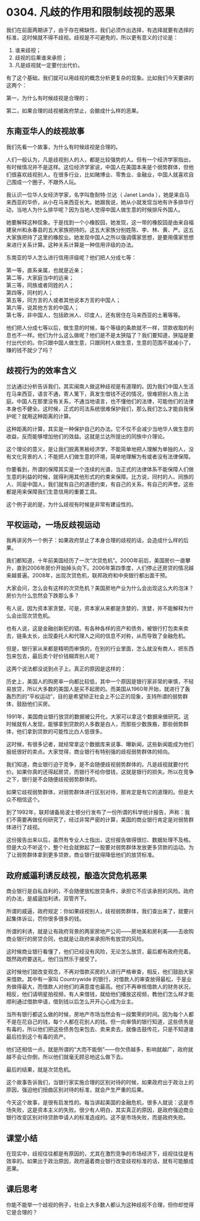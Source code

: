 # 0304. 凡歧的作用和限制歧视的恶果
我们在前面两期讲了，由于存在稀缺性，我们必须作出选择，有选择就要有选择的标准，这时候就不得不歧视。歧视是不可避免的，所以更有意义的讨论是：

1. 谁来歧视；
2. 歧视的后果谁来承担；
3. 凡是歧视就一定要付出代价。

有了这个基础，我们就可以用歧视的概念分析更复杂的现象。比如我们今天要讲的这两个：

第一，为什么有时候歧视是合理的；

第二，如果合理的歧视被政府禁止，会酿成什么样的恶果。

## 东南亚华人的歧视故事
我们先看一个故事，为什么有时候歧视是合理的。

人们一般认为，凡是歧视别人的人，都是比较强势的人。但有一个经济学家指出，有时候情况并不是这样。这位经济学家说，中国人在美国本来是个弱势群体，但他们很喜欢歧视别人。在很多行业，比如赌博业、零售业、金融业，中国人就喜欢自己围成一个圈子，不跟外人玩。

我认识一位华人女经济学家，名字叫詹耐特·兰达（ Janet Landa ），她是来自马来西亚的华侨，从小在马来西亚长大。她跟我说，她从小就发现当地有许多排华行动，当地人为什么排华呢？因为当地人觉得中国人做生意的时候排斥外国人。

她要解释这种现象。于是找到一个小橡胶园，她发现，这一带的橡胶园是由来自福建泉州和永春县的五大家族把持的。这五大家族分别姓陈、李、林、黄、严。这五大家族把持了这里的橡胶业。她发现中国人之所以强调儒家思想，是要用儒家思想来进行关系计算。这种关系计算是一种信用评级的办法。

东南亚的华人怎么进行信用评级呢？他们把人分成七等：

第一等，直系亲属，也就是近亲；<br>第二等，大家庭当中的远亲；<br>第三等，同族或者同姓的人；<br>第四等，同村的人；<br>第五等，同方言的人或者其他说本方言的中国人；<br>第六等，说其他方言的中国人；<br>第七等，非中国人，包括欧洲人、印度人，还有居住在马来西亚的土著等等。

他们把人分成七等以后，做生意的时候，每个等级的条款就不一样，贷款收取的利息也不一样。他们为什么这么做呢？他们是不是太狭隘了？我们要知道，狭隘是要付出代价的。你只跟中国人做生意，只跟同村人做生意，生意的范围不就减小了，赚的钱不就少了吗？
## 歧视行为的效率含义
兰达通过分析告诉我们，其实闽南人做这种歧视是有道理的。因为我们中国人生活在马来西亚，语言不通，寄人篱下，真发生借钱不还的情况，很难把别人告上法庭。中国人在那里没有关系，不通当地语言，也不懂他们的法律，可能他们的法律本身也不健全。这时候，正式的司法系统很难保护我们，那么我们怎么才能自我保护呢？就用这种距离的计算。

这种距离的计算，其实是一种保护自己的办法。它不仅不会减少当地华人做生意的收益，反而能够增加他们的效益。这就是兰达所提出的同族中介理论。

这个理论的意义，是让我们脱离黑板经济学，不能简单地把人理解为单独的人，没有文化背景的人；不能把人们做生意的环境，简单地理解为有或者没有法律保障。

你要看到，所谓的保障其实是一个连续的光谱，当正式的法律体系不能保障人们做生意的利益的时候，就得利用其他形式的约束来保障。比方说，同村的人、同族的人、同是中国人，我们就有自己的道德约束，有自己的关系，有自己的声誉。这些都是用来保障我们生意信用的重要工具。

这个例子说的是，为什么歧视有时候是非常有建设性的。
## 平权运动，一场反歧视运动
我再讲另外一个例子：如果政府禁止了本身合理的歧视的话，会造成什么样的后果。

我们都知道，十年前美国经历了一次“次贷危机”。2000年前后，美国房价一直攀升，直到2006年房价开始掉头向下。2006年第四季度，人们停止还房贷的情况越来越普遍。2008年，出现次贷危机，联邦政府和中央银行都出面干预。

大家会问，怎么会有这样的次贷危机？美国房地产业为什么会出现这么大的泡沫？房价为什么忽然会下跌那么多？

有人说，因为资本家贪婪。可是，资本家从来都是贪婪的，贪婪，并不能解释为什么会出现次贷危机。

也有人说，这是金融创新犯的错。有各种各样的资产和债务，被银行打包卖来卖去，链条太长，出现委托人和代理人之间的信息不对称，从而导致了金融危机。

但是，银行家从来都是精明而审慎的，在别的行业里面，怎么就没有商人，把东西包来包去，最后卖个好价钱糊弄别人呢？

这两个说法都没说到点子上。真正的原因是这样的：

历史上，美国人的购房率一向都比较低，其中一个原因是银行家非常的审慎，不轻易放贷，所以大多数的美国人是买不起房的。而美国从1960年开始，就进行了轰轰烈烈的“平权运动”，目的是希望矫正社会上不公正的现象，支持所谓的弱势群体，鼓励他们买房。

1991年，美国商业银行放贷的数据被公开化，大家可以拿这个数据来做研究。这时候就有人发现，能够拿到贷款的人多数是白人，而那些少数族裔，那些弱势群体，他们拿到贷款的可能性比白人低很多。

这时候，有很多记者，就经常拿这个数据库来说事、曝新闻，这些新闻能成为他们报纸很好的卖点。大家觉得，商业银行有特别强的歧视弱势群体的倾向。

我们知道，商业银行迫于竞争，是不会随便歧视弱势群体的。凡是歧视就要付代价。如果你真的还得起房贷，而银行不给你借钱，这就是银行的损失。所以在竞争之下，银行是不会随便歧视弱势群体的。

如果它歧视弱势群体，对弱势群体进行区别对待，那肯定是有它的道理的。但是大众不相信这个。

到了1992年，联邦储备局波士顿分行发布了一份所谓的科学统计报告，声称：我们不需要再做任何研究了，经过非常严密的计算，美国的商业银行肯定是对弱势群体进行了歧视。

这份报告出来以后，虽然有专业人士指出，这份报告做得很烂、数据处理不及格。但是大众不听这个，整个社会就掀起了一股要对弱势群体发放更多贷款的运动。为了让弱势群体拿到更多贷款，商业银行就得降低他们的放贷标准。
## 政府威逼利诱反歧视，酿造次贷危机恶果
商业银行是自私自利的，不会随便放松放贷条件，承担它不应该承担的风险。政府的办法，是威逼加利诱，双管齐下。

所谓的威逼，政府规定：你如果歧视别人，歧视弱势群体，我们查出来了，就要兴起集体诉讼，罚你很多很多的钱。

所谓的利诱，就是让有政府背景的两家房地产公司——房地美和房利美——去收购商业银行的房贷合同，也就是让政府来承担所有放贷的风险。

这时候商业银行看懂了，他们已经没有风险，无论怎么放贷，最后都有政府兜着。既然政府要送礼，他们当然乐于接受了。

这时候他们就改变观念，不再对借款买房的人进行严格审查，相反，他们鼓励大家来借款。其中有一家叫 Countrywide 的银行，对借款人的审查放得最松，于是业务做得最大，而借款人对他们的满意度也最高。他们不再审核借款人的财务状况，相反，他们请明星拍视频，有人来借钱，就给他们播放这视频，教他们怎么样才能顺利通过借款申请，借到钱以后怎么开开心心成为业主。

当所有银行都这么做的时候，房地产市场当然会有一段繁荣的时间。因为每个人都不是在花自己的钱，每个人都在花别人的钱。但一向审慎的银行知道，这些债务是有毒的，所以他们把这些债务包来包去、卖来卖去，就像击鼓传花，只是不知道谁最后捡到这个有毒的资产。

他们还相信一点，就是所谓的“大而不能倒”——你欠债越多，影响就越广，政府就越不会让你倒，所以他们就毫无顾忌地这么做下去。

最后的结果，就是次贷危机。

这个故事告诉我们，当银行家实施合理的区别对待的时候，如果政府出于政治上的原因，强迫他们扭曲区别对待的标准，就会产生严重的后果。

今天这个故事，是很有启发性的。每当讲起美国的金融危机，很多人就说：这是市场失败，这是资本主义的失败。很少有人明白，其实真正的原因，是政府强迫商业银行改变区别对待贷款申请人的标准造成的。这不是市场失败，而是政府失败。
## 课堂小结
在现实中，歧视往往都是有原因的，尤其在激烈竞争的市场经济下，歧视往往是有效率的。如果出于政治原因，政府逼着商业银行改变歧视标准的话，就有可能酿成恶果。
## 课后思考
你能不能举一个歧视的例子，社会上大多数人都认为这种歧视不合理，但你却觉得它是合理的？